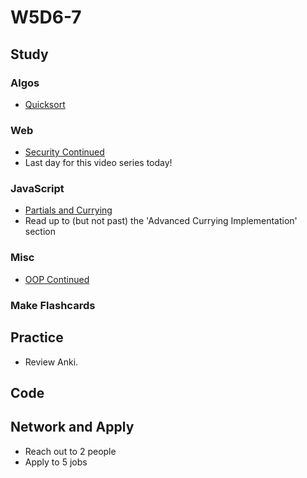 # W5D6-7

## Study

### Algos

* [Quicksort](https://www.geeksforgeeks.org/quick-sort/)

### Web

* [Security Continued](https://www.youtube.com/watch?v=zlTVcNxg38c)
* Last day for this video series today!

### JavaScript

* [Partials and Currying](https://javascript.info/currying-partials)
* Read up to (but not past) the 'Advanced Currying Implementation' section

### Misc

* [OOP Continued](https://www.youtube.com/watch?v=lbXsrHGhBAU)

### Make Flashcards

## Practice

* Review Anki.

## Code

## Network and Apply

* Reach out to 2 people
* Apply to 5 jobs
